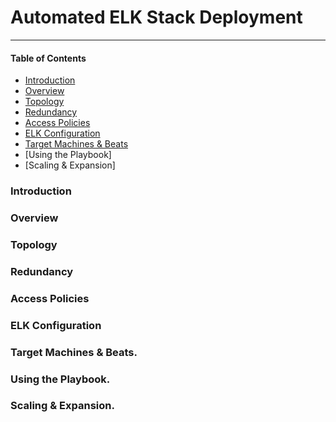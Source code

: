 # Automated ELK Stack Deployment
-----

#### Table of Contents
- [Introduction](readme.md#Introduction)
- [Overview](readme.md#overview)
- [Topology](readme.md#Topology)
- [Redundancy](readme.md#redundancy)
- [Access Policies](readme.md#Access-policies)
- [ELK Configuration](readme.md#ELK-Configuration)
- [Target Machines & Beats](readme.md#Target-Machines--Beats.)
- [Using the Playbook]
- [Scaling & Expansion]


### Introduction

### Overview


###  Topology


### Redundancy


### Access Policies


### ELK Configuration


### Target Machines & Beats.


### Using the Playbook.


### Scaling & Expansion.